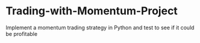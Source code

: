 # Trading-with-Momentum-Project
Implement a momentum trading strategy in Python and test to see if it could be profitable
